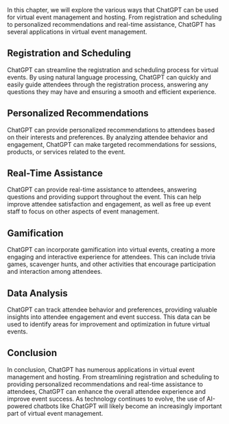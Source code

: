 
In this chapter, we will explore the various ways that ChatGPT can be used for virtual event management and hosting. From registration and scheduling to personalized recommendations and real-time assistance, ChatGPT has several applications in virtual event management.

Registration and Scheduling
---------------------------

ChatGPT can streamline the registration and scheduling process for virtual events. By using natural language processing, ChatGPT can quickly and easily guide attendees through the registration process, answering any questions they may have and ensuring a smooth and efficient experience.

Personalized Recommendations
----------------------------

ChatGPT can provide personalized recommendations to attendees based on their interests and preferences. By analyzing attendee behavior and engagement, ChatGPT can make targeted recommendations for sessions, products, or services related to the event.

Real-Time Assistance
--------------------

ChatGPT can provide real-time assistance to attendees, answering questions and providing support throughout the event. This can help improve attendee satisfaction and engagement, as well as free up event staff to focus on other aspects of event management.

Gamification
------------

ChatGPT can incorporate gamification into virtual events, creating a more engaging and interactive experience for attendees. This can include trivia games, scavenger hunts, and other activities that encourage participation and interaction among attendees.

Data Analysis
-------------

ChatGPT can track attendee behavior and preferences, providing valuable insights into attendee engagement and event success. This data can be used to identify areas for improvement and optimization in future virtual events.

Conclusion
----------

In conclusion, ChatGPT has numerous applications in virtual event management and hosting. From streamlining registration and scheduling to providing personalized recommendations and real-time assistance to attendees, ChatGPT can enhance the overall attendee experience and improve event success. As technology continues to evolve, the use of AI-powered chatbots like ChatGPT will likely become an increasingly important part of virtual event management.
